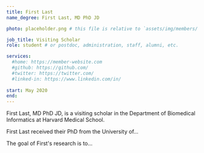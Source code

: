 ```yaml
---
title: First Last
name_degree: First Last, MD PhD JD

photo: placeholder.png # this file is relative to `assets/img/members/`

job_title: Visiting Scholar
role: student # or postdoc, administration, staff, alumni, etc.

services:
  #home: https://member-website.com
  #github: https://github.com/
  #twitter: https://twitter.com/
  #linked-in: https://www.linkedin.com/in/
  
start: May 2020
end:
---
```

First Last, MD PhD JD, is a visiting scholar in the Department of Biomedical Informatics at Harvard Medical School.

First Last received their PhD from the University of...
 
The goal of First's research is to...
